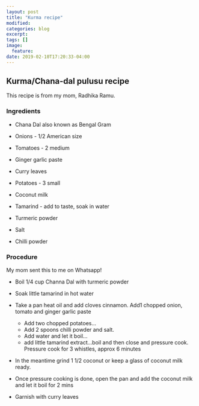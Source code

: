 ```yaml
---
layout: post
title: "Kurma recipe"
modified:
categories: blog
excerpt:
tags: []
image:
  feature:
date: 2019-02-10T17:20:33-04:00
---
```

## Kurma/Chana-dal pulusu recipe

This recipe is from my mom, Radhika Ramu.

### Ingredients

- Chana Dal also known as Bengal Gram

- Onions - 1/2 American size

- Tomatoes - 2 medium

- Ginger garlic paste

- Curry leaves

- Potatoes - 3 small

- Coconut milk

- Tamarind - add to taste, soak in water

- Turmeric powder

- Salt

- Chilli powder

### Procedure

My mom sent this to me on Whatsapp!

- Boil 1/4 cup Channa Dal with turmeric powder

- Soak little tamarind in hot water

- Take a pan heat oil and add cloves cinnamon. Add1 chopped onion, tomato and ginger garlic paste
	- Add two chopped potatoes...
	- Add 2 spoons chilli powder and salt.
	- Add water and let it boil...
	- add little tamarind extract...boil and then close and pressure cook. Pressure cook for 3 whistles, approx 6 minutes

- In the meantime grind 1 1/2 coconut or keep a glass of coconut milk ready.

- Once pressure cooking is done, open the pan and add the coconut milk and let it boil for 2 mins 

- Garnish with curry leaves

